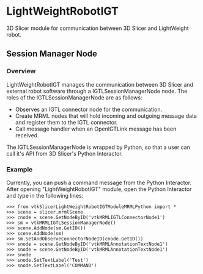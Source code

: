 LightWeightRobotIGT
===================

3D Slicer module for communication between 3D Slicer and LightWeight robot.

Session Manager Node
--------------------

### Overview

LightWeightRobotIGT manages the communication between 3D Slicer and external robot software through a IGTLSessionManagerNode node. The roles of the IGTLSessionManagerNode are as follows:

- Observes an IGTL connector node for the communication.
- Create MRML nodes that will hold incoming and outgoing message data and register them to the IGTL connector.
- Call message handler when an OpenIGTLink message has been received.

The IGTLSessionManagerNode is wrapped by Python, so that a user can call it's API from 3D Slicer's Python Interactor.

### Example

Currently, you can push a command message from the Python Interactor. After opening "LightWeightRobotIGT" module, open the Python Interactor and type in the following lines:

    >>> from vtkSlicerLightWeightRobotIGTModuleMRMLPython import *
    >>> scene = slicer.mrmlScene
    >>> cnode = scene.GetNodeByID('vtkMRMLIGTLConnectorNode1')
    >>> sm = vtkMRMLIGTLSessionManagerNode()
    >>> scene.AddNode(sm.GetID())
    >>> scene.AddNode(sm)
    >>> sm.SetAndObserveConnectorNodeID(cnode.GetID())
    >>> snode = scene.GetNodeByID('vtkMRMLAnnotationTextNode1')
    >>> snode = scene.GetNodeByID('vtkMRMLAnnotationTextNode1')
    >>> snode
    >>> snode.SetTextLabel('Test')
    >>> snode.SetTextLabel('COMMAND')
